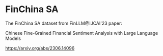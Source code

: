 # FinChina SA
The FinChina SA dataset from FinLLM@IJCAI'23 paper: 

Chinese Fine-Grained Financial Sentiment Analysis with Large Language Models

<https://arxiv.org/abs/2306.14096>

